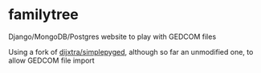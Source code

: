# familytree
Django/MongoDB/Postgres website to play with GEDCOM files

Using a fork of [dijxtra/simplepyged](https://github.com/dijxtra/simplepyged), although so far an unmodified one, to allow GEDCOM file import
